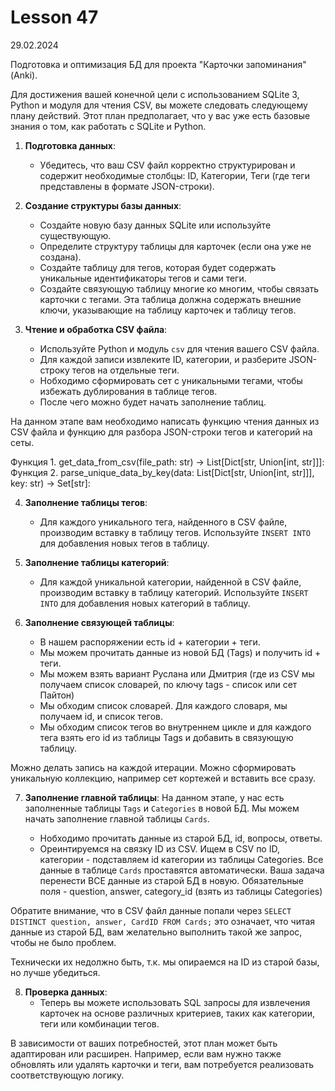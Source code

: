 # Lesson 47
29.02.2024

Подготовка и оптимизация БД для проекта "Карточки запоминания" (Anki).

Для достижения вашей конечной цели с использованием SQLite 3, Python и модуля для чтения CSV, вы можете следовать следующему плану действий. Этот план предполагает, что у вас уже есть базовые знания о том, как работать с SQLite и Python.

1. **Подготовка данных**:
   - Убедитесь, что ваш CSV файл корректно структурирован и содержит необходимые столбцы: ID, Категории, Теги (где теги представлены в формате JSON-строки).

2. **Создание структуры базы данных**:
   - Создайте новую базу данных SQLite или используйте существующую.
   - Определите структуру таблицы для карточек (если она уже не создана).
   - Создайте таблицу для тегов, которая будет содержать уникальные идентификаторы тегов и сами теги.
   - Создайте связующую таблицу многие ко многим, чтобы связать карточки с тегами. Эта таблица должна содержать внешние ключи, указывающие на таблицу карточек и таблицу тегов.

3. **Чтение и обработка CSV файла**:
   - Используйте Python и модуль `csv` для чтения вашего CSV файла.
   - Для каждой записи извлеките ID, категории, и разберите JSON-строку тегов на отдельные теги.
   - Нобходимо сформировать сет с уникальными тегами, чтобы избежать дублирования в таблице тегов.
   - После чего можно будет начать заполнение таблиц.

На данном этапе вам необходимо написать функцию чтения данных из CSV файла и функцию для разбора JSON-строки тегов и категорий на сеты.

Функция 1. get_data_from_csv(file_path: str) -> List[Dict[str, Union[int, str]]]:
Функция 2. parse_unique_data_by_key(data: List[Dict[str, Union[int, str]]], key: str) -> Set[str]:


4. **Заполнение таблицы тегов**:
   - Для каждого уникального тега, найденного в CSV файле, производим вставку в таблицу тегов. Используйте `INSERT INTO` для добавления новых тегов в таблицу.

5. **Заполнение таблицы категорий**:
   - Для каждой уникальной категории, найденной в CSV файле, производим вставку в таблицу категорий. Используйте `INSERT INTO` для добавления новых категорий в таблицу.

6. **Заполнение связующей таблицы**:
   - В нашем распоряжении есть id + категории + теги.
   - Мы можем прочитать данные из новой БД (Tags) и получить id + теги.
   - Мы можем взять вариант Руслана или Дмитрия (где из CSV мы получаем список словарей, по ключу tags - список или сет Пайтон)
   - Мы обходим список словарей. Для каждого словаря, мы получаем id, и список тегов.
   - Мы обходим список тегов во внутреннем цикле и для каждого тега взять его id из таблицы Tags и добавить в связующую таблицу.

Можно делать запись на каждой итерации. Можно сформировать уникальную коллекцию, например сет кортежей и вставить все сразу.

7. **Заполнение главной таблицы**:
На данном этапе, у нас есть заполненные таблицы `Tags` и `Categories` в новой БД.
Мы можем начать заполнение главной таблицы `Cards`.

   - Нобходимо прочитать данные из старой БД, id, вопросы, ответы.
   - Ореинтируемся на связку ID из CSV. Ищем в CSV по ID, категории - подставляем id категории из таблицы Categories.
Все данные в таблице `Cards` проставятся автоматически. Ваша задача перенести ВСЕ данные из старой БД в новую.
Обязательные поля - question, answer, category_id (взять из таблицы Categories)

Обратите внимание, что в CSV файл данные попали через `SELECT DISTINCT question, answer, CardID FROM Cards;` это означает, что
читая данные из старой БД, вам желательно выполнить такой же запрос, чтобы не было проблем.

Технически их недолжно быть, т.к. мы опираемся на ID из старой базы, но лучше убедиться.

8. **Проверка данных**:
   - Теперь вы можете использовать SQL запросы для извлечения карточек на основе различных критериев, таких как категории, теги или комбинации тегов.

В зависимости от ваших потребностей, этот план может быть адаптирован или расширен. Например, если вам нужно также обновлять или удалять карточки и теги, вам потребуется реализовать соответствующую логику.